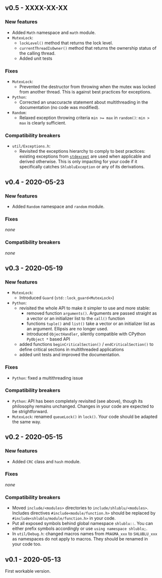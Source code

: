 ## v0.5 - XXXX-XX-XX

### New features

* Added `Math` namespace and `math` module.
* `MutexLock`:
  * `lockLevel()` method that returns the lock level.
  * `currentThreadIsOwner()` method that returns the ownership status of the calling thread.
  * Added unit tests

### Fixes

* `MutexLock`:
  * Prevented the destructor from throwing when the mutex was locked from another thread. This is against best practices for exceptions.
* `Python`: 
  * Corrected an unaccuracte statement about multithreading in the documentation (no code was modified).
* `Random`:
  * Relaxed exception throwing criteria `min >= max` in `random()`: `min > max` is clearly sufficient.

### Compatibility breakers

* `util/Exceptions.h`:
  * Revisited the exceptions hierarchy to comply to best practices: existing exceptions from [`stdexcept`](http://www.cplusplus.com/reference/stdexcept/) are used when applicable and derived otherwise. This is only impacting for your code if it specifically catches `ShlubluException` or any of its derivations.


## v0.4 - 2020-05-23

### New features

* Added `Random` namespace and `random` module.

### Fixes

*none*

### Compatibility breakers

*none*


## v0.3 - 2020-05-19

### New features

* `MutexLock`:
  * Introduced `Guard` (`std::lock_guard<MutexLock>`)
* `Python`: 
  * revisited the whole API to make it simpler to use and more stable:
    * removed function `arguments()`. Arguments are passed straight as a vector or an initializer list to the `call()` function
    * functions `tuple()` and `list()` take a vector or an initializer list as an argument. Ellipsis are no longer used.
    * introduced `ObjectHandler`, silently compatible with CPython `PyObject *` based API 
  * added functions `beginCriticalSection()` / `endCriticalSection()` to define critical sections in multithreaded applications
  * added unit tests and improved the documentation.

### Fixes

* `Python`: fixed a multithreading issue

### Compatibility breakers

* `Python`: API has been completely revisited (see above), though its philosophy remains unchanged. Changes in your code are expected to be strightforward. 
* `MutexLock`: renamed `queueLock()` in `lock()`. Your code should be adapted the same way.


## v0.2 - 2020-05-15

### New features

* Added `CRC` class and `hash` module.

### Fixes

*none*

### Compatibility breakers

* Moved `include/<modules>` directories to `include/shlublu/<modules>`. Includes directives `#include<module/function.h>` should be replaced by `#include<shlublu/module/function.h>` in your code.
* Put all exposed symbols behind global namespace `shlublu::`. You can either prefix symbols accordingly or use `using namespace shlublu;`.
* In `util/Debug.h`: changed macros names from `PRAGMA_xxx` to `SHLUBLU_xxx` as namespaces do not apply to macros. They should be renamed in your code too.


## v0.1 - 2020-05-13

First workable version.


